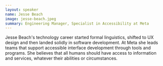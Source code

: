 ```yaml
---
layout: speaker
name: Jesse Beach
image: jesse-beach.jpeg
summary: Engineering Manager, Specialist in Accessibility at Meta
---
```

Jesse Beach's technology career started formal linguistics, shifted to UX design and then landed solidly in software development. At Meta she leads teams that support accessible interface development through tools and programs. She believes that all humans should have access to information and services, whatever their abilities or circumstances.
